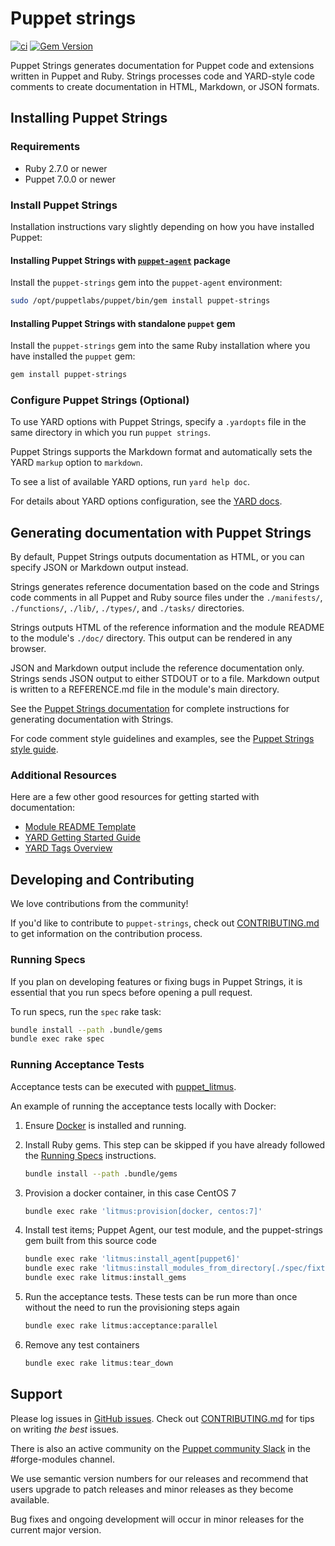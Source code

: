# Puppet strings

[![ci](https://github.com/puppetlabs/puppet-strings/actions/workflows/ci.yml/badge.svg)](https://github.com/puppetlabs/puppet-strings/actions/workflows/ci.yml) [![Gem Version](https://badge.fury.io/rb/puppet-strings.svg)](https://badge.fury.io/rb/puppet-strings)

Puppet Strings generates documentation for Puppet code and extensions written in Puppet and Ruby.
Strings processes code and YARD-style code comments to create documentation in HTML, Markdown, or JSON formats.

## Installing Puppet Strings

### Requirements

* Ruby 2.7.0 or newer
* Puppet 7.0.0 or newer

### Install Puppet Strings

Installation instructions vary slightly depending on how you have installed Puppet:

#### Installing Puppet Strings with [`puppet-agent`](https://puppet.com/docs/puppet/6.4/about_agent.html#what-puppet-agent-and-puppetserver-are) package

Install the `puppet-strings` gem into the `puppet-agent` environment:

``` bash
sudo /opt/puppetlabs/puppet/bin/gem install puppet-strings
```

#### Installing Puppet Strings with standalone `puppet` gem

Install the `puppet-strings` gem into the same Ruby installation where you have installed the `puppet` gem:

``` bash
gem install puppet-strings
```

### Configure Puppet Strings (Optional)

To use YARD options with Puppet Strings, specify a `.yardopts` file in the same directory in which you run `puppet strings`.

Puppet Strings supports the Markdown format and automatically sets the YARD `markup` option to `markdown`.

To see a list of available YARD options, run `yard help doc`.

For details about YARD options configuration, see the [YARD docs](http://www.rubydoc.info/gems/yard/file/docs/GettingStarted.md#config).

## Generating documentation with Puppet Strings

By default, Puppet Strings outputs documentation as HTML, or you can specify JSON or Markdown output instead.

Strings generates reference documentation based on the code and Strings code comments in all Puppet and
Ruby source files under the `./manifests/`, `./functions/`, `./lib/`, `./types/`, and `./tasks/` directories.

Strings outputs HTML of the reference information and the module README to the module's `./doc/` directory. This output can be rendered in any browser.

JSON and Markdown output include the reference documentation only.
Strings sends JSON output to either STDOUT or to a file.
Markdown output is written to a REFERENCE.md file in the module's main directory.

See the [Puppet Strings documentation](https://puppet.com/docs/puppet/latest/puppet_strings.html) for complete instructions for generating documentation with Strings.

For code comment style guidelines and examples, see the [Puppet Strings style guide](https://puppet.com/docs/puppet/latest/puppet_strings_style.html).

### Additional Resources

Here are a few other good resources for getting started with documentation:

* [Module README Template](https://puppet.com/docs/puppet/latest/puppet_strings.html)
* [YARD Getting Started Guide](http://www.rubydoc.info/gems/yard/file/docs/GettingStarted.md)
* [YARD Tags Overview](http://www.rubydoc.info/gems/yard/file/docs/Tags.md)

## Developing and Contributing

We love contributions from the community!

If you'd like to contribute to `puppet-strings`, check out [CONTRIBUTING.md](https://github.com/puppetlabs/puppet-strings/blob/main/CONTRIBUTING.md) to get information on the contribution process.

### Running Specs

If you plan on developing features or fixing bugs in Puppet Strings, it is essential that you run specs before opening a pull request.

To run specs, run the `spec` rake task:

``` bash
bundle install --path .bundle/gems
bundle exec rake spec
```

### Running Acceptance Tests

Acceptance tests can be executed with [puppet_litmus](https://github.com/puppetlabs/puppet_litmus).

An example of running the acceptance tests locally with Docker:

1. Ensure [Docker](https://www.docker.com/products/docker-desktop) is installed and running.

2. Install Ruby gems. This step can be skipped if you have already followed the [Running Specs](#running-specs) instructions.

    ``` bash
    bundle install --path .bundle/gems
    ```

3. Provision a docker container, in this case CentOS 7

    ``` bash
    bundle exec rake 'litmus:provision[docker, centos:7]'
    ```

4. Install test items; Puppet Agent, our test module, and the puppet-strings gem built from this source code

    ``` bash
    bundle exec rake 'litmus:install_agent[puppet6]'
    bundle exec rake 'litmus:install_modules_from_directory[./spec/fixtures/acceptance/modules]'
    bundle exec rake litmus:install_gems
    ```

5. Run the acceptance tests. These tests can be run more than once without the need to run the provisioning steps again

    ``` bash
    bundle exec rake litmus:acceptance:parallel
    ```

6. Remove any test containers

    ``` bash
    bundle exec rake litmus:tear_down
    ```

## Support

Please log issues in [GitHub issues](https://github.com/puppetlabs/puppet-strings/issues).
Check out [CONTRIBUTING.md](https://github.com/puppetlabs/puppet-strings/blob/main/CONTRIBUTING.md) for tips on writing _the best_ issues.

There is also an active community on the [Puppet community Slack](https://slack.puppet.com) in the #forge-modules channel.

We use semantic version numbers for our releases and recommend that users upgrade to patch releases and minor releases as they become available.

Bug fixes and ongoing development will occur in minor releases for the current major version.
